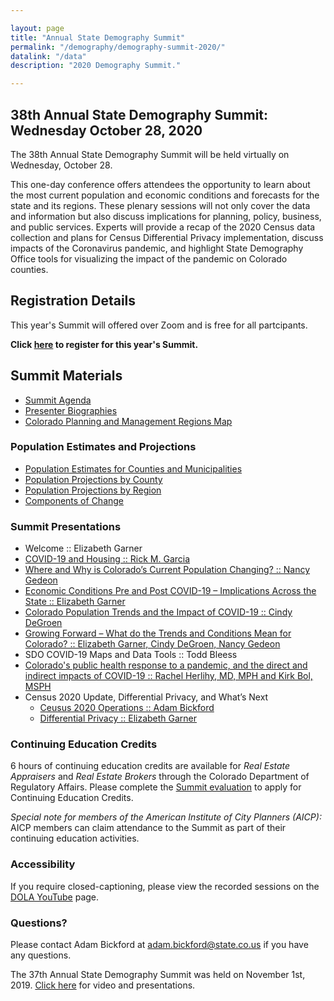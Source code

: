 ```yaml
---

layout: page
title: "Annual State Demography Summit"
permalink: "/demography/demography-summit-2020/"
datalink: "/data"
description: "2020 Demography Summit."

---
```



## 38th Annual State Demography Summit: Wednesday October 28, 2020


The 38th Annual State Demography Summit will be held virtually on Wednesday, October 28.

This one-day conference offers attendees the opportunity to learn about the most current population and economic conditions and forecasts for the state and its regions.  These plenary sessions will not only cover the data and information but also discuss implications for planning, policy, business, and public services. Experts will provide a recap of the 2020 Census data collection and plans for Census Differential Privacy implementation, discuss impacts of the Coronavirus pandemic, and highlight State Demography Office tools for visualizing the impact of the pandemic on Colorado counties.

## Registration Details 

This year's Summit will offered over Zoom and is free for all partcipants.

**Click [here](https://zoom.us/webinar/register/WN_PugvQrwET3CI8cTO8-0e4Q) to register for this year's Summit.**

## Summit Materials
- [Summit Agenda](https://drive.google.com/file/d/1PZCw5d0YoEKvcZiFso9wje3Gc5154clq/view?usp=sharing)
- [Presenter Biographies](https://drive.google.com/file/d/115bwp-0s_uN4OCliOO7UGgVy_VjwnKKX/view?usp=sharing)
- [Colorado Planning and Management Regions Map](https://drive.google.com/file/d/1rVVVeTO9Ym4E9DKewWvhoh1k023u-iWh/view?usp=sharing)

### Population Estimates and Projections
- [Population Estimates for Counties and Municipalities](https://demography.dola.colorado.gov/population/population-totals-municipalities/#population-totals-for-colorado-municipalities)
- [Population Projections by County](https://demography.dola.colorado.gov/population/population-totals-counties/#population-totals-for-colorado-counties)
- [Population Projections by Region](https://demography.dola.colorado.gov/population/population-totals-colorado-substate/#population-totals-for-colorado-and-sub-state-regions)
- [Components of Change](https://demography.dola.colorado.gov/births-deaths-migration/)

### Summit Presentations
-  Welcome :: Elizabeth Garner
 - [COVID-19 and Housing :: Rick M. Garcia](https://drive.google.com/file/d/1-4GdAqLsnCoTc3sYc5Rr1qzNTLcktkCb/view?usp=sharing)
 - [Where and Why is Colorado’s Current Population Changing? :: Nancy Gedeon](https://drive.google.com/file/d/16J2LKEUH8W6J0gMX959ObBwrCg4F4egF/view?usp=sharing)
 - [Economic Conditions Pre and Post COVID-19 – Implications Across the State :: Elizabeth Garner](https://drive.google.com/file/d/1fqGIKAH5ByTDLuJ2gJREWnI4KAlFF0A5/view?usp=sharing)
 - [Colorado Population Trends and the Impact of COVID-19 :: Cindy DeGroen](https://drive.google.com/file/d/1sH3yaJF-z_7YuA00dWRmEihR8U96akuK/view?usp=sharing)
 - [Growing Forward – What do the Trends and Conditions Mean for Colorado? :: Elizabeth Garner, Cindy DeGroen, Nancy Gedeon](https://drive.google.com/file/d/1Key2N-y6pmDQJ5OJdZggudtmPzEcr2Dt/view?usp=sharing)
 - SDO COVID-19 Maps and Data Tools :: Todd Bleess
 - [Colorado's public health response to a pandemic, and the direct and indirect impacts of COVID-19 :: Rachel Herlihy, MD, MPH and Kirk Bol, MSPH](https://drive.google.com/file/d/1KhpRwJUF2C2FQz_LzpmuRdGvaR44Sz4B/view?usp=sharing)
 - Census 2020 Update, Differential Privacy, and What’s Next
	- [Ceusus 2020 Operations :: Adam Bickford](https://drive.google.com/file/d/1vPHO4nQcsoESMPP7AeaPu7vt2s-GcBQ9/view?usp=sharing)
	- [Differential Privacy :: Elizabeth Garner](https://drive.google.com/file/d/1nfHCX_CZROZszcztLWD-7q9-Efa5Jhln/view?usp=sharing)
	
### Continuing Education Credits
6 hours of continuing education credits are available for *Real Estate Appraisers* and *Real Estate Brokers* through the Colorado Department of Regulatory Affairs.
Please complete the [Summit evaluation](https://docs.google.com/forms/d/e/1FAIpQLScI95FZoFow2gQi2F225RxORpASCWTTuLS4sx3ySu90h258wg/viewform?usp=sf_link) to apply for Continuing Education Credits.
 
*Special note for members of the American Institute of City Planners (AICP):*
AICP members can claim attendance to the Summit as part of their continuing education activities.

### Accessibility
If you require closed-captioning, please view the recorded sessions on the [DOLA YouTube](https://www.youtube.com/playlist?list=PLY2KCiAmSzyiDN1TJwp3WSdXjW_IP8vYW) page.

### Questions?
Please contact Adam Bickford at [adam.bickford@state.co.us](mailto:adam.bickford@state.co.us) if you have any questions.

The 37th Annual State Demography Summit was held on November 1st, 2019. [Click here](/demography/publications-and-presentations/#annual-demography-summit-20198) for video and presentations.

